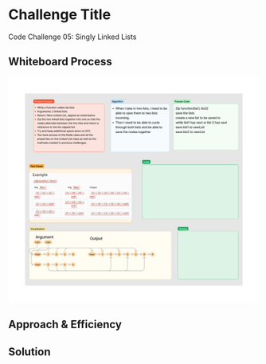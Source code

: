 # Challenge Title
<!-- Description of the challenge -->
Code Challenge 05: Singly Linked Lists

## Whiteboard Process
<!-- Embedded whiteboard image -->
![Whiteboard](./assets/CodeChallenge8.png)
## Approach & Efficiency
<!-- What approach did you take? Why? What is the Big O space/time for this approach? -->

## Solution
<!-- Show how to run your code, and examples of it in action -->
